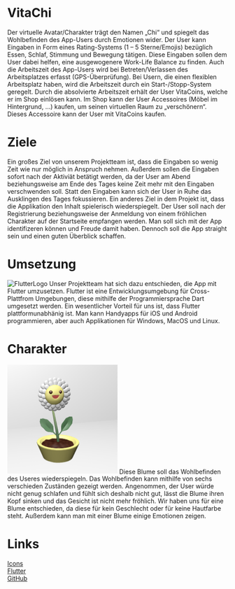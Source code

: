 # VitaChi
Der virtuelle Avatar/Charakter trägt den Namen „Chi“ und spiegelt das Wohlbefinden des App-Users durch Emotionen wider. Der User kann Eingaben in Form eines Rating-Systems (1 – 5 Sterne/Emojis) bezüglich Essen, Schlaf, Stimmung und Bewegung tätigen.
Diese Eingaben sollen dem User dabei helfen, eine ausgewogenere Work-Life Balance zu finden.
Auch die Arbeitszeit des App-Users wird bei Betreten/Verlassen des Arbeitsplatzes erfasst (GPS-Überprüfung). Bei Usern, die einen flexiblen Arbeitsplatz haben, wird die Arbeitszeit durch ein Start-/Stopp-System geregelt. Durch die absolvierte Arbeitszeit erhält der User VitaCoins, welche er im Shop einlösen kann.
Im Shop kann der User Accessoires (Möbel im Hintergrund, …) kaufen, um seinen virtuellen Raum zu „verschönern“. Dieses Accessoire kann der User mit VitaCoins kaufen.

# Ziele
Ein großes Ziel von unserem Projektteam ist, dass die Eingaben so wenig Zeit wie nur möglich in Anspruch nehmen. Außerdem sollen die Eingaben sofort nach der Aktiviät betätigt werden, da der User am Abend beziehungsweise am Ende des Tages keine Zeit mehr mit den Eingaben verschwenden soll. Statt den Eingaben kann sich der User in Ruhe das Ausklingen des Tages fokussieren. 
Ein anderes Ziel in dem Projekt ist, dass die Applikation den Inhalt spielerisch wiederspiegelt. Der User soll nach der Registrierung beziehungsweise der Anmeldung von einem fröhlichen Charakter auf der Startseite empfangen werden. Man soll sich mit der App identifizeren können und Freude damit haben. Dennoch soll die App straight sein und einen guten Überblick schaffen.

# Umsetzung
<img src="http://dartapps.de/wp-content/uploads/2020/01/Google-flutter-logo.png" alt="FlutterLogo" width="20%">
Unser Projektteam hat sich dazu entschieden, die App mit Flutter umzusetzen. Flutter ist eine Entwicklungsumgebung für Cross-Plattfrom Umgebungen, diese mithilfe der Programmiersprache Dart umgesetzt werden. Ein wesentlicher Vorteil für uns ist, dass Flutter plattformunabhänig ist. Man kann Handyapps für iOS und Android programmieren, aber auch Applikationen für Windows, MacOS und Linux.

# Charakter
<img src="https://github.com/MoBoldi/VitaChi/blob/main/Avatar/Prototyp_Screenshot_1.12.20.png" alt="Avatar" width="50%">
Diese Blume soll das Wohlbefinden des Useres wiederspiegeln. Das Wohlbefinden kann mithilfe von sechs verschieden Zuständen gezeigt werden. Angenommen, der User würde nicht genug schlafen und fühlt sich deshalb nicht gut, lässt die Blume ihren Kopf sinken und das Gesicht ist nicht mehr fröhlich. Wir haben uns für eine Blume entschieden, da diese für kein Geschlecht oder für keine Hautfarbe steht. Außerdem kann man mit einer Blume einige Emotionen zeigen.

# Links
[Icons](https://www.flaticon.com/)
<br>
[Flutter](https://flutter.dev/?gclid=CjwKCAiAt9z-BRBCEiwA_bWv-P93qm_ItTqfahTQpCUkUXi8Gk4VAFNDefTOr1ZZX6n5LvVIEpmCyxoCTb4QAvD_BwE&gclsrc=aw.ds)
<br>
[GitHub](https://github.com/MoBoldi/VitaChi)
